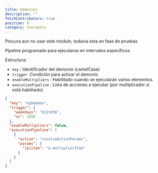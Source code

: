 ```yaml
---
title: Demonios
description: ""
fetchContributors: true
position: 8
category: Conceptos
---
```


<alert type="danger">

Procura aun no usar este módulo, todavia esta en fase de pruebas

</alert>

Pipeline programado para ejecutarse en intervalos específicos.

Estructura:

- `key` : Identificador del demonio (camelCase)
- `trigger` :Condición para activar el demonio
- `enableMultipliers` : Habilitado cuando se ejecutarán varios elementos.
- `executionPipeline` : Lista de acciones a ejecutar (por multiplicador si está habilitado).

```json
{
  "key": "myDaemon",
  "trigger": {
    "weekDays": "0123456",
    "at": 1050
  },
  "enableMultipliers": false,
  "executionPipeline": [
    {
      "action": "resolveActionParams",
      "params": {
        "|&|item": "&.multiplierItem"
      }
    }
  ]
}
```

<molecules-github-user-list :items="$contributors"></molecules-github-user-list>
